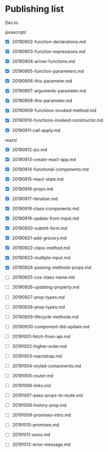 # Publishing list

Dev.to

javascript/

- [x] 20190902-function-declarations.md
- [x] 20190903-function-expressions.md
- [x] 20190904-arrow-functions.md
- [x] 20190905-function-parameters.md
- [x] 20190906-this-parameter.md
- [x] 20190907-arguments-parameter.md
- [x] 20190908-this-parameter.md
- [x] 20190909-functions-invoked-method.md
- [x] 20190910-functions-invoked-constructor.md
- [x] 20190911-call-apply.md


react/

- [x] 20190912-jsx.md
- [x] 20190913-create-react-app.md
- [x] 20190914-functional-components.md
- [x] 20190915-react-state.md
- [x] 20190916-props.md
- [x] 20190917-iteration.md
- [x] 20190918-class-components.md
- [x] 20190919-update-from-input.md
- [x] 20190920-submit-form.md
- [x] 20190921-add-grocery.md
- [x] 20190922-class-method.md
- [x] 20190923-multiple-input.md
- [x] 20190924-passing-methods-props.md
- [ ] 20190925-css-class-name.md
- [ ] 20190926-updating-property.md
- [ ] 20190927-prop-types.md
- [ ] 20190928-prop-types.md
- [ ] 20190929-lifecycle-methods.md
- [ ] 20190930-component-did-update.md
- [ ] 20191001-fetch-from-api.md
- [ ] 20191002-higher-order.md
- [ ] 20191003-reactstrap.md
- [ ] 20191004-styled-components.md
- [ ] 20191005-router.md
- [ ] 20191006-links.md
- [ ] 20191007-pass-props-to-route.md
- [ ] 20191008-history-prop.md
- [ ] 20191009-promises-intro.md
- [ ] 20191010-promises.md
- [ ] 20191011-axios.md
- [ ] 20191012-error-message.md

